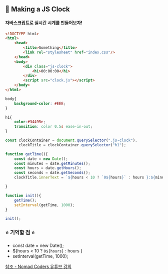 
## 📖 Making a JS Clock
#### 자바스크립트로 실시간 시계를 만들어보자!

```html
<!DOCTYPE html>
<html>
    <head>
        <title>Something</title>
        <link rel="stylesheet" href="index.css"/>
    </head>
    <body>
        <div class="js-clock">
            <h1>00:00:00</h1>
        </div>
        <script src="clock.js"></script>
    </body>
</html>
```

```css
body{
    background-color: #EEE;    
}

h1{
    color:#34495e;
    transition: color 0.5s ease-in-out;
}
```

```javascript
const clockContainer = document.querySelector(".js-clock"),
      clockTitle = clockContainer.querySelector("h1");

function getTime(){
    const date = new Date();
    const minutes = date.getMinutes();
    const hours = date.getHours();
    const seconds = date.getSeconds();
    clockTitle.innerText = `${hours < 10 ? `0${hours}` : hours }:${minutes < 10 ? `0${minutes}` : minutes}:${seconds < 10 ? `0${seconds}` : seconds }`;

}

function init(){
    getTime();
    setInterval(getTime, 1000);
}

init();
```

### ⭐ 기억할 점 ⭐
*  const date = new Date();
*  ${hours < 10 ? `0${hours}` : hours }
* setInterval(getTime, 1000);




[참조 - Nomad Coders 유튜브 강의](https://youtu.be/f0nBj0YMBUI?list=PLLUCyU7SBaR7tOMe-ySJ5Uu1UlEBznxTr)
